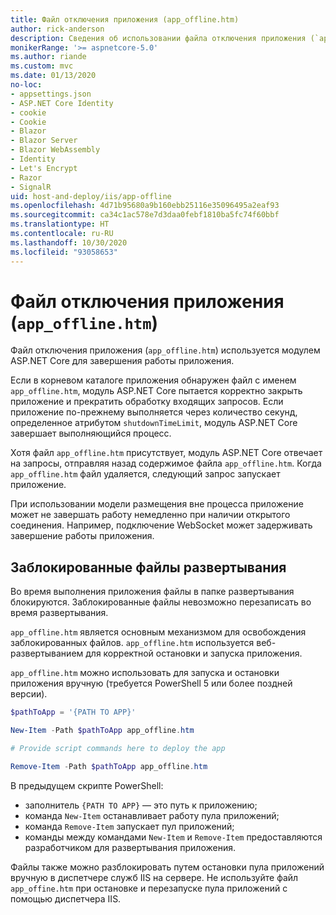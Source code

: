```yaml
---
title: Файл отключения приложения (app_offline.htm)
author: rick-anderson
description: Сведения об использовании файла отключения приложения (`app_offline.htm`) с модулем ASP.NET Core.
monikerRange: '>= aspnetcore-5.0'
ms.author: riande
ms.custom: mvc
ms.date: 01/13/2020
no-loc:
- appsettings.json
- ASP.NET Core Identity
- cookie
- Cookie
- Blazor
- Blazor Server
- Blazor WebAssembly
- Identity
- Let's Encrypt
- Razor
- SignalR
uid: host-and-deploy/iis/app-offline
ms.openlocfilehash: 4d71b95680a9b160ebb25116e35096495a2eaf93
ms.sourcegitcommit: ca34c1ac578e7d3daa0febf1810ba5fc74f60bbf
ms.translationtype: HT
ms.contentlocale: ru-RU
ms.lasthandoff: 10/30/2020
ms.locfileid: "93058653"
---
```

# <a name="app-offline-file-app_offlinehtm"></a>Файл отключения приложения (`app_offline.htm`)

Файл отключения приложения (`app_offline.htm`) используется модулем ASP.NET Core для завершения работы приложения.

Если в корневом каталоге приложения обнаружен файл с именем `app_offline.htm`, модуль ASP.NET Core пытается корректно закрыть приложение и прекратить обработку входящих запросов. Если приложение по-прежнему выполняется через количество секунд, определенное атрибутом `shutdownTimeLimit`, модуль ASP.NET Core завершает выполняющийся процесс.

Хотя файл `app_offline.htm` присутствует, модуль ASP.NET Core отвечает на запросы, отправляя назад содержимое файла `app_offline.htm`. Когда `app_offline.htm` файл удаляется, следующий запрос запускает приложение.

При использовании модели размещения вне процесса приложение может не завершать работу немедленно при наличии открытого соединения. Например, подключение WebSocket может задерживать завершение работы приложения.

## <a name="locked-deployment-files"></a>Заблокированные файлы развертывания

Во время выполнения приложения файлы в папке развертывания блокируются. Заблокированные файлы невозможно перезаписать во время развертывания.

`app_offline.htm` является основным механизмом для освобождения заблокированных файлов. `app_offline.htm` используется веб-развертыванием для корректной остановки и запуска приложения.

`app_offline.htm` можно использовать для запуска и остановки приложения вручную (требуется PowerShell 5 или более поздней версии).

```powershell
$pathToApp = '{PATH TO APP}'

New-Item -Path $pathToApp app_offline.htm

# Provide script commands here to deploy the app

Remove-Item -Path $pathToApp app_offline.htm
```

В предыдущем скрипте PowerShell:

* заполнитель `{PATH TO APP}` — это путь к приложению;
* команда `New-Item` останавливает работу пула приложений;
* команда `Remove-Item` запускает пул приложений;
* команды между командами `New-Item` и `Remove-Item` предоставляются разработчиком для развертывания приложения.

Файлы также можно разблокировать путем остановки пула приложений вручную в диспетчере служб IIS на сервере. Не используйте файл `app_offine.htm` при остановке и перезапуске пула приложений с помощью диспетчера IIS.
